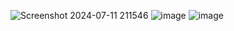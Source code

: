 ![Screenshot 2024-07-11 211546](https://github.com/user-attachments/assets/9cdf9f16-5a56-4b08-85de-dfc3b2d77cf8)
![image](https://github.com/user-attachments/assets/190664d5-08ec-40c2-b033-0db7dea52123)
![image](https://github.com/user-attachments/assets/87de32f3-0a1f-4ed9-96ac-eba2d3e9c148)

